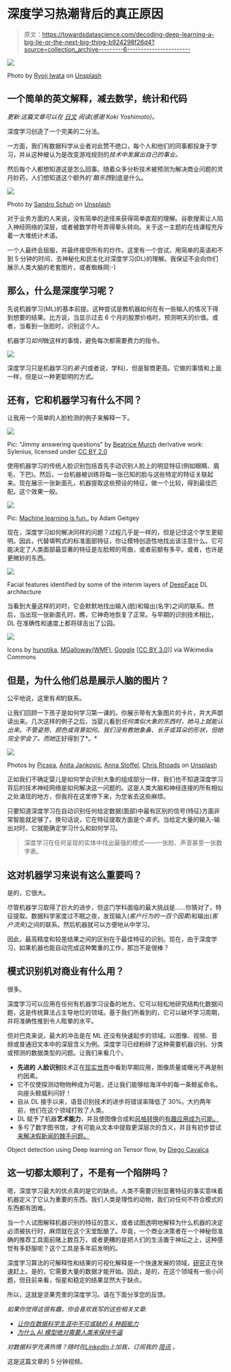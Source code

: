 # 深度学习热潮背后的真正原因

> 原文：<https://towardsdatascience.com/decoding-deep-learning-a-big-lie-or-the-next-big-thing-b924298f26d4?source=collection_archive---------6----------------------->

![](img/36aeb209bbb8cf9201a1cb1b5b1dc0e7.png)

Photo by [Ryoji Iwata](https://unsplash.com/photos/5siQcvSxCP8?utm_source=unsplash&utm_medium=referral&utm_content=creditCopyText) on [Unsplash](https://unsplash.com/?utm_source=unsplash&utm_medium=referral&utm_content=creditCopyText)

## 一个简单的英文解释，减去数学，统计和代码

*更新:这篇文章可以在* [*日文*](http://ainow.ai/2018/12/12/157625/) *阅读(感谢 Koki Yoshimoto)。*

深度学习创造了一个完美的二分法。

一方面，我们有数据科学从业者对此赞不绝口，每个人和他们的同事都投身于学习，并从这种被认为是改变游戏规则的*技术中发展出自己的事业。*

然后每个人都想知道这是怎么回事。随着众多分析技术被预测为解决商业问题的灵丹妙药，人们想知道这个额外的'*酷东西*到底是什么。

![](img/a4e6a2c53572f1d53ed3ffdc9efb1da1.png)

Photo by [Sandro Schuh](https://unsplash.com/photos/HgwY_YQ1m0w?utm_source=unsplash&utm_medium=referral&utm_content=creditCopyText) on [Unsplash](https://unsplash.com/?utm_source=unsplash&utm_medium=referral&utm_content=creditCopyText)

对于业务方面的人来说，没有简单的途径来获得简单直观的理解。谷歌搜索让人陷入神经网络的深层，或者被数学符号弄得晕头转向。关于这一主题的在线课程充斥着一大堆统计术语。

一个人最终会屈服，并最终接受所有的炒作。这里有一个尝试，用简单的英语和不到 5 分钟的时间，去神秘化和民主化对深度学习(DL)的理解。我保证不会向你们展示人类大脑的老套图片，或者蜘蛛网:-)

## 那么，什么是深度学习呢？

先说机器学习(ML)的基本前提。这种尝试是教机器如何在有一些输入的情况下得到想要的结果。比方说，当显示过去 6 个月的股票价格时，预测明天的价值。或者，当看到一张脸时，识别这个人。

机器学习*如何*做这样的事情，避免每次都需要费力的指令。

![](img/28e14dfeb1f8bd72715ddc4878878de3.png)

深度学习只是机器学习的*弟子*(或者说，学科)，但是智商更高。它做的事情和上面一样，但是以一种更聪明的方式。

## 还有，它和机器学习有什么不同？

让我用一个简单的人脸检测的例子来解释一下。

![](img/1bb34e8a2a8199f46f3746119f943e84.png)

Pic: “Jimmy answering questions” by [Beatrice Murch](https://www.flickr.com/photos/41749772@N06) derivative work: Sylenius, licensed under [CC BY 2.0](https://creativecommons.org/licenses/by/2.0/)

使用机器学习的传统人脸识别包括首先手动识别人脸上的明显特征(例如眼睛、眉毛、下巴)。然后，一台机器被训练将每一张已知的脸与这些特定的特征关联起来。现在展示一张新面孔，机器提取这些预设的特征，做一个比较，得到最佳匹配。这个效果一般。

![](img/d64ce003c37aeda9fd62129da68ba547.png)

Pic: [Machine learning is fun..](https://medium.com/@ageitgey/machine-learning-is-fun-part-4-modern-face-recognition-with-deep-learning-c3cffc121d78) by Adam Geitgey

现在，深度学习如何解决同样的问题？过程几乎是一样的，但是记住这个学生更聪明。因此，代替填鸭式的标准面部特征，你让模特创造性地找出该注意什么。它可能决定了人类面部最显著的特征是左脸颊的弯曲，或者前额有多平。或者，也许是更微妙的东西。

![](img/eb2b345122a9b94349250a831abcb2d7.png)

Facial features identified by some of the interim layers of [DeepFace](https://www.cs.toronto.edu/~ranzato/publications/taigman_cvpr14.pdf) DL architecture

当看到大量这样的对时，它会默默地找出输入(脸)和输出(名字)之间的联系。然后，当出现一张新面孔时，瞧，它神奇地恢复了正常。与早期的识别技术相比，DL 在准确性和速度上都将球击出了公园。

![](img/e9c4e93f364e9372b81c326021c60c48.png)

Icons by [hunotika](https://thenounproject.com/term/laryngology/42647/), [MGalloway(WMF)](https://commons.wikimedia.org/wiki/User:MGalloway_(WMF)), [Google](https://github.com/android/platform_frameworks_base/blob/jb-mr2.0.0-release/data/fonts/AndroidEmoji.ttf) [[CC BY 3.0](https://creativecommons.org/licenses/by/3.0))] via Wikimedia Commons

## 但是，为什么他们总是展示人脑的图片？

公平地说，这里有*和*的联系。

让我们回顾一下孩子是如何学习第一课的。你展示带有大象图片的卡片，并大声朗读出来。几次这样的例子之后，当婴儿看到*任何类似大象的东西时，她马上就能认出来。不管姿势、颜色或背景如何。我们没有教她象鼻、长牙或耳朵的形状，但她完全学会了。而她*正好得到了*。*

![](img/c68e6d29504b0a7fd060b4a3423073d1.png)

Photos by [Picsea](https://unsplash.com/photos/EQlTyDZRx7U?utm_source=unsplash&utm_medium=referral&utm_content=creditCopyText), [Anita Jankovic](https://unsplash.com/photos/wvuwyygtV_s?utm_source=unsplash&utm_medium=referral&utm_content=creditCopyText), [Anna Stoffel](https://unsplash.com/photos/XaugKDKmlP8?utm_source=unsplash&utm_medium=referral&utm_content=creditCopyText), [Chris Rhoads](https://unsplash.com/photos/H9p1dvVvkqI?utm_source=unsplash&utm_medium=referral&utm_content=creditCopyText) on [Unsplash](https://unsplash.com/?utm_source=unsplash&utm_medium=referral&utm_content=creditCopyText)

正如我们不确定婴儿是如何学会识别大象的组成部分一样，我们也不知道深度学习背后的技术神经网络是如何解决这一问题的。这是人类大脑和神经连接的所有相似之处涌现的地方，但我将在这里停下来，为您省去这些麻烦。

只要知道深度学习在自动识别任何给定数据(面部)中最有区别的信号(特征)方面非常智能就足够了。换句话说，它在特征提取方面是个*高手*。当给定大量的输入-输出对时，它就能确定学习什么和如何学习。

> 深度学习在任何呈现的实体中找出最强的模式——一张脸、声音甚至一张数字表。

## 这对机器学习来说有这么重要吗？

是的，它很大。

尽管机器学习取得了巨大的进步，但这门学科面临的最大挑战是……你猜对了，特征提取。数据科学家度过不眠之夜，发现输入(*客户行为的一百个因素*)和输出(*客户流失*)之间的联系。然后机器就可以方便地从中学习。

因此，最高精度和较差结果之间的区别在于最佳特征的识别。现在，由于深度学习，如果机器也能自动完成这种繁重的工作，那岂不是很棒？

## 模式识别机对商业有什么用？

很多。

深度学习可以应用在任何有机器学习设备的地方。它可以轻松地研究结构化数据问题，这是传统算法占主导地位的领域。基于我们所看到的，它可以破坏学习周期，并将准确性推到令人眩晕的水平。

但对巴克来说，最大的冲击是在 ML 还没有快速起步的领域。以图像、视频、音频或普通旧文本中的深层含义为例。深度学习已经粉碎了这种需要机器识别、分类或预测的数据类型的问题。让我们来看几个。

*   **先进的** **人脸识别**技术正在[现实世界](https://www.washingtonpost.com/news/worldviews/wp/2018/04/13/china-crime-facial-recognition-cameras-catch-suspect-at-concert-with-60000-people/?noredirect=on&utm_term=.8c032ce72534)中看到早期应用，图像质量或曝光不再是制约因素。
*   它不仅使探测动物物种成为可能，还让我们能够给海洋中的每一条鲸鲨命名。向座头鲸威利问好！
*   自从 DL 接手以来，语音识别技术的进步将错误率降低了 30%。大约两年前，他们在这个领域打败了人类。
*   DL 赋予了机器**艺术能力**，并且使图像合成和[风格转换](https://steemit.com/artificial-intelligence/@krnel/caffe2go-style-transfer-ai-neural-network-feature-released-by-facebook)的[有趣应用成为可能。](https://www.youtube.com/watch?v=3AIpPlzM_qs&feature=youtu.be)
*   多亏了数字图书馆，才有可能从文本中提取更深层次的含义，并且有初步尝试[来解决假新闻的棘手问题。](https://www.fakerfact.org/)

Object detection using Deep learning on Tensor flow, by [Diego Cavalca](https://www.youtube.com/channel/UCNMcGkO7ylEMJvoa4ZK7qog)

## 这一切都太顺利了，不是有一个陷阱吗？

嗯，深度学习最大的优点真的是它的缺点。人类不需要识别显著特征的事实意味着机器定义了它认为重要的东西。我们人类是理性的动物，我们对任何不符合模式的东西都有困难。

当一个人试图解释机器识别的特征的意义，或者试图透明地解释为什么机器的决定必须被执行时，麻烦就在这个天堂酝酿了。毕竟，一个商业决策者在一个神秘但准确的推荐工具面前赌上数百万，或者更糟的是把人们的生活置于神坛之上，这种感觉有多舒服呢？这个工具是多年前发明的。

深度学习算法的可解释性和结果的可视化解释是一个快速发展的领域，[研究](https://distill.pub/2018/building-blocks/)正在快速赶上。是的，它需要大量的数据才能开始。因此，是的，在这个领域有一些小问题，但目前来看，恒星和稳定的结果显然大于缺点。

所以，这就是坚果壳里的深度学习。请在下面分享您的反馈。

*如果你觉得这很有趣，你会喜欢我写的这些相关文章:*

*   [*让你在数据科学生涯中不可或缺的 4 种超能力*](/4-superpowers-that-will-make-you-indispensable-in-a-data-science-career-6571e8e7d504)
*   [*为什么 AI 模型绝对需要人类来保持牛逼*](/why-ai-models-absolutely-need-humans-to-stay-awesome-8fce149a8bf)

*对数据科学充满热情？随时在*[*LinkedIn*](https://www.linkedin.com/in/gkesari/)*上加我，订阅我的* [*简讯*](https://gkesari.substack.com/) *。*

这是这篇文章的 5 分钟视频。